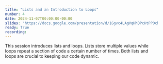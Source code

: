 ```yaml
---
title: "Lists and an Introduction to Loops"
number: 4
date: 2024-11-07T00:00:00-00:00
slides: "https://docs.google.com/presentation/d/1Ggvc4LAgVqHhBPcHtPPOcbi1h1t2P0SAf7OnrO2WhNM/edit?usp=sharing"
ready: True
recording:
---
```


This session introduces lists and loops. Lists store multiple values while loops repeat a section of code a certain number of times. Both lists and loops are crucial to keeping our code dynamic.